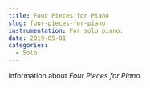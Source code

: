 ```yaml
---
title: Four Pieces for Piano
slug: four-pieces-for-piano
instrumentation: For solo piano.
date: 2019-05-01
categories: 
  - Solo
---
```

Information about _Four Pieces for Piano_.
